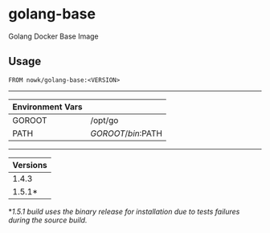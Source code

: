 # golang-base

Golang Docker Base Image

## Usage

    FROM nowk/golang-base:<VERSION>

---

| Environment Vars |                   |
| ---------------- | ----------------- |
| GOROOT           | /opt/go           |
| PATH             | $GOROOT/bin:$PATH |

---

| Versions |
| -------- |
| 1.4.3    |
| 1.5.1\*  |

\**1.5.1 build uses the binary release for installation due to tests failures during the source build.*

